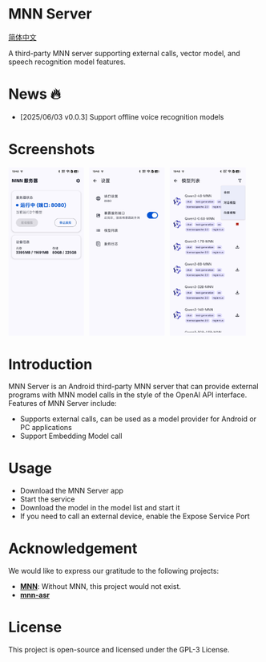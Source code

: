 # MNN Server

[简体中文](./README_zh-CN.md) 

A third-party MNN server supporting external calls, vector model, and speech recognition model features.

# News 🔥

- [2025/06/03 v0.0.3] Support offline voice recognition models


# Screenshots

<div style="display: flex; flex-wrap: wrap; gap: 10px;">
  <img src="./img/img1.jpg" style="width: 30%">
  <img src="./img/img2.jpg" style="width: 30%"> 
  <img src="./img/img3.jpg" style="width: 30%">
</div>

# Introduction

MNN Server is an Android third-party MNN server that can provide external programs with MNN model calls in the style of the OpenAI API interface. Features of MNN Server include:

- Supports external calls, can be used as a model provider for Android or PC applications
- Support Embedding Model call

# Usage

- Download the MNN Server app
- Start the service
- Download the model in the model list and start it
- If you need to call an external device, enable the Expose Service Port

# Acknowledgement

We would like to express our gratitude to the following projects:
- **[MNN](https://github.com/alibaba/MNN)**: Without MNN, this project would not exist.
- **[mnn-asr](https://github.com/wangzhaode/mnn-asr)**

# License

This project is open-source and licensed under the GPL-3 License.